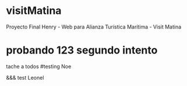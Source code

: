 # visitMatina

Proyecto Final Henry - Web para Alianza Turística Marítima - Visit Matina


probando 123
segundo intento
=======



tache a todos
#testing Noe



&&& test Leonel
